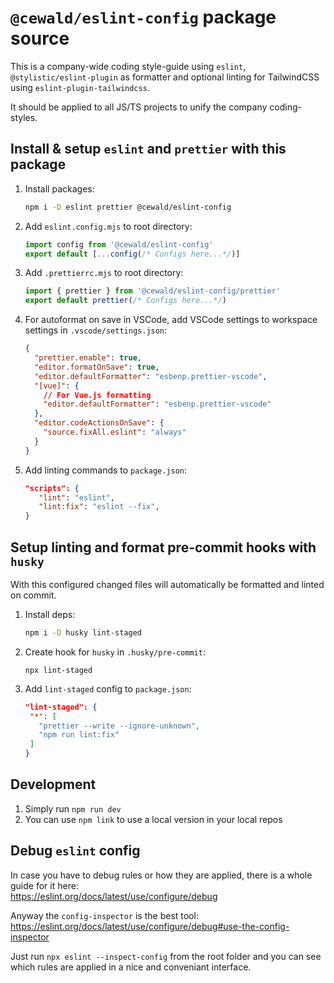# `@cewald/eslint-config` package source

This is a company-wide coding style-guide using `eslint`, `@stylistic/eslint-plugin` as formatter and optional linting for TailwindCSS using `eslint-plugin-tailwindcss`.

It should be applied to all JS/TS projects to unify the company coding-styles.

## Install & setup `eslint` and `prettier` with this package

1. Install packages:

   ```bash
   npm i -D eslint prettier @cewald/eslint-config
   ```

1. Add `eslint.config.mjs` to root directory:

   ```js
   import config from '@cewald/eslint-config'
   export default [...config(/* Configs here...*/)]
   ```

1. Add `.prettierrc.mjs` to root directory:

   ```js
   import { prettier } from '@cewald/eslint-config/prettier'
   export default prettier(/* Configs here...*/)
   ```

1. For autoformat on save in VSCode, add VSCode settings to workspace settings in `.vscode/settings.json`:

   ```json
   {
     "prettier.enable": true,
     "editor.formatOnSave": true,
     "editor.defaultFormatter": "esbenp.prettier-vscode",
     "[vue]": {
       // For Vue.js formatting
       "editor.defaultFormatter": "esbenp.prettier-vscode"
     },
     "editor.codeActionsOnSave": {
       "source.fixAll.eslint": "always"
     }
   }
   ```

1. Add linting commands to `package.json`:

   ```json
   "scripts": {
      "lint": "eslint",
      "lint:fix": "eslint --fix",
   }
   ```

## Setup linting and format pre-commit hooks with `husky`

With this configured changed files will automatically be formatted and linted on commit.

1. Install deps:

   ```bash
   npm i -D husky lint-staged
   ```

1. Create hook for `husky` in `.husky/pre-commit`:

   ```
   npx lint-staged
   ```

1. Add `lint-staged` config to `package.json`:
   ```json
   "lint-staged": {
    "*": [
      "prettier --write --ignore-unknown",
      "npm run lint:fix"
    ]
   }
   ```

## Development

1. Simply run `npm run dev`
1. You can use `npm link` to use a local version in your local repos

## Debug `eslint` config

In case you have to debug rules or how they are applied, there is a whole guide for it here:  
https://eslint.org/docs/latest/use/configure/debug

Anyway the `config-inspector` is the best tool:  
https://eslint.org/docs/latest/use/configure/debug#use-the-config-inspector

Just run `npx eslint --inspect-config` from the root folder and you can see which rules are applied in a nice and conveniant interface.
